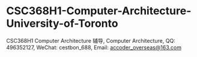 # CSC368H1-Computer-Architecture-University-of-Toronto
CSC368H1 Computer Architecture 辅导, Computer Architecture, QQ: 496352127, WeChat: cestbon_688, Email: accoder_overseas@163.com
